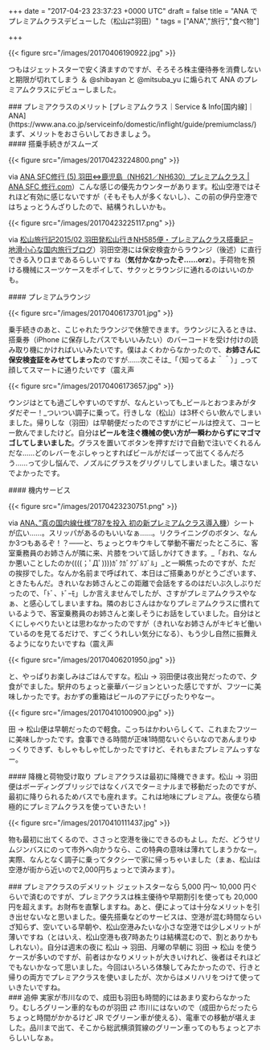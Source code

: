 
+++
date = "2017-04-23 23:37:23 +0000 UTC"
draft = false
title = "ANA でプレミアムクラスデビューした（松山⇄羽田）"
tags = ["ANA","旅行","食べ物"]

+++


{{< figure src="/images/20170406190922.jpg"  >}}

つもはジェットスターで安く済ますのですが、そろそろ株主優待券を消費しないと期限が切れてしまう ＆ @shibayan と @mitsuba_yu に煽られて ANA のプレミアムクラスにデビューしました。

<div class="section">
    ### プレミアクラスのメリット
    [プレミアムクラス｜Service &amp; Info[国内線]｜ANA](https://www.ana.co.jp/serviceinfo/domestic/inflight/guide/premiumclass/)まず、メリットをおさらいしておきましょう。

<div class="section">
    #### 搭乗手続きがスムーズ
    

{{< figure src="/images/20170423224800.png"  >}}

via <a href="http://xn--sfc--886fp990a.com/%E7%BE%BD%E7%94%B0-%E9%B9%BF%E5%85%90%E5%B3%B6-nh621-630-%E3%83%97%E3%83%AC%E3%83%9F%E3%82%A2%E3%83%A0%E3%82%AF%E3%83%A9%E3%82%B9/">ANA SFC修行 (5) 羽田⇔鹿児島（NH621／NH630）プレミアムクラス | ANA SFC 修行.com</a>）こんな感じの優先カウンターがあります。松山空港ではそれほど有効に感じないですが（そもそも人が多くないし）、この前の伊丹空港ではちょっとうんざりしたので、結構うれしいかも。

{{< figure src="/images/20170423225117.png"  >}}

via <a href="http://geiwai.net/domestic/201502-matsuyama-ana-nh585-premium-class/">松山旅行記2015/02 羽田発松山行きNH585便・プレミアムクラス搭乗記 – 地滑小心な国内旅行ブログ</a>）羽田空港には保安検査からラウンジ（後述）に直行できる入り口まであるらしいですね（**気付かなかったぞ……orz**）。手荷物を預ける機械にスーツケースをポイして、サクッとラウンジに通れるのはいいのかも。

</div>
<div class="section">
    #### プレミアムラウンジ
    

{{< figure src="/images/20170406173701.jpg"  >}}

乗手続きのあと、こじゃれたラウンジで休憩できます。ラウンジに入るときは、搭乗券（iPhone に保存したパスでもいいみたい）のバーコードを受け付けの読み取り機にかければいいみたいです。僕はよくわからなかったので、**お姉さんに保安検査証をみせてしまった**のですが……次こそは_「（知ってるよ＾＾）」_って顔してスマートに通りたいです（震え声

{{< figure src="/images/20170406173657.jpg"  >}}

ウンジはとても過ごしやすいのですが、なんといっても_ビールとおつまみがタダだぞー！_ついつい調子に乗って。行きしな（松山）は3杯ぐらい飲んでしまいました。帰りしな（羽田）は早朝便だったのでさすがにビールは控えて、コーヒー飲んでましたけど。自分は**ビールを注ぐ機械の使い方が一瞬わからずにマゴマゴしてしまいました**。グラスを置いてボタンを押すだけで自動で注いでくれるんだな……どのレバーをぶしゃっとすればビールがだばーって出てくるんだろう……って少し悩んで、ノズルにグラスをグリグリしてしまいました。壊さないでよかったです。

</div>
<div class="section">
    #### 機内サービス
    

{{< figure src="/images/20170423230751.png"  >}}

via <a href="http://www.aviationwire.jp/archives/21267">ANA、”真の国内線仕様”787を投入 初の新プレミアムクラス導入機</a>）シートが広い……。スリッパがあるのもいいなぁ……。リクライニングのボタン、なんか3つもあるぞ！？――と、ちょっとウキウキして挙動不審だったところに、客室乗務員のお姉さんが隣に来、片膝をついて話しかけてきます。_「おれ、なんか悪いことしたのか((((；ﾟДﾟ))))ｶﾞｸｶﾞｸﾌﾞﾙﾌﾞﾙ」_と一瞬焦ったのですが、ただの挨拶でした。なんか名前まで呼ばれて、本日はご搭乗ありがとうございます、ときたもんだ。きれいなお姉さんとこの距離で会話をするのはだいぶ久しぶりだったので、「ﾄﾞ、ﾄﾞｰﾓ」しか言えませんでしたが、さすがプレミアムクラスやなぁ、と感心してしまいますね。隣のおじさんはかなりプレミアムクラスに慣れているようで、客室乗務員のお姉さんと楽しそうにお話をしていました。自分はとくにしゃべりたいとは思わなかったのですが（きれいなお姉さんがキビキビ働いているのを見てるだけで、すごくうれしい気分になる）、もう少し自然に振舞えるようになりたいですね（震え声

{{< figure src="/images/20170406201950.jpg"  >}}

と、やっぱりお楽しみはごはんですな。松山 → 羽田便は夜出発だったので、夕食がでました。駅弁のちょっと豪華バージョンといった感じですが、フツーに美味しかったです。おかずの重箱はビールのアテにぴったりやなー。

{{< figure src="/images/20170410100900.jpg"  >}}

田 → 松山便は早朝だったので軽食。こっちはかわいらしくて、これまたフツーに美味しかったです。食事できる時間が正味1時間ないぐらいなのであんまりゆっくりできず、もしゃもしゃ忙しかったですけど、それもまたプレミアムっすなー。

</div>
<div class="section">
    #### 降機と荷物受け取り
    プレミアクラスは最初に降機できます。松山 → 羽田便はボーディングブリッジではなくバスでターミナルまで移動だったのですが、最初に降りられるためバスでも座れます。これは地味にプレミアム。夜便なら積極的にプレミアムクラスを使っていきたい！

{{< figure src="/images/20170410111437.jpg"  >}}

物も最初に出てくるので、ささっと空港を後にできるのもよし。ただ、どうせリムジンバスにのって市外へ向かうなら、この特典の意味は薄れてしまうかなー。実際、なんとなく調子に乗ってタクシーで家に帰っちゃいました（まぁ、松山は空港が街から近いので2,000円ちょっとで済みます）。

</div>
</div>
<div class="section">
    ### プレミアクラスのデメリット
    ジェットスターなら 5,000 円～ 10,000 円ぐらいで済むのですが、プレミアクラスは株主優待や早期割引を使っても 20,000 円を超えます。お財布を直撃しますね。あと、便によっては十分なメリットを引き出せないなと思いました。優先搭乗などのサービスは、空港が混む時間ならいざ知らず、空いている早朝や、松山空港みたいな小さな空港では少しメリットが薄いですね（とはいえ、松山空港も夜7時あたりは結構混むので、割とありかもしれない）。自分は週末の夜に 松山 → 羽田、月曜の早朝に 羽田 → 松山 を使うケースが多いのですが、前者はかなりメリットが大きいけれど、後者はそれほどでもないかなって思いました。今回はいろいろ体験してみたかったので、行きと帰りの両方でプレミアクラスを使いましたが、次からはメリハリをつけて使っていきたいですね。

</div>
<div class="section">
    ### 追伸
    実家が市川なので、成田も羽田も時間的にはあまり変わらなかったり。むしろグリーン車的なものが羽田 ⇄ 市川にはないので（成田からだったらちょっと時間がかかるけど JR でグリーン車が使える）、電車での移動が堪えました。品川まで出て、そこから総武横須賀線のグリーン車ってのもちょっとアホらしいしなぁ。

</div>


